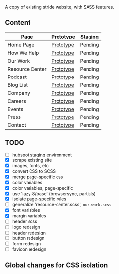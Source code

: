 A copy of existing stride website, with SASS features.

## Content

| Page  | Prototype  |  Staging |
|---|---|---|
|Home Page|[Prototype](http://stride-nyc.github.io/site/home/)|Pending|
|How We Help|[Prototype](http://stride-nyc.github.io/site/how-we-help/)|Pending|
|Our Work|[Prototype](http://stride-nyc.github.io/site/our-work/)|Pending|
|Resource Center|[Prototype](http://stride-nyc.github.io/site/resource-center/)|Pending|
|Podcast|[Prototype](http://stride-nyc.github.io/site/podcast/)|Pending|
|Blog List|[Prototype](http://stride-nyc.github.io/site/blog/)|Pending|
|Company|[Prototype](http://stride-nyc.github.io/site/company/)|Pending|
|Careers|[Prototype](http://stride-nyc.github.io/site/careers/)|Pending|
|Events|[Prototype](http://stride-nyc.github.io/site/events/)|Pending|
|Press|[Prototype](http://stride-nyc.github.io/site/press/)|Pending|
|Contact|[Prototype](http://stride-nyc.github.io/site/contact/)|Pending|

## TODO

- [ ] hubspot staging environment
- [x] scrape existing site
- [x] images, fonts, etc
- [x] convert CSS to SCSS
- [x] merge page-specific css
- [x] color variables
- [x] color variables, page-specific
- [x] use 'lazy-8/base' (browsersync, partials)
- [x] isolate page-specific rules
- [ ] generalize 'resource-center.scss', `our-work.scss`
- [x] font variables
- [x] margin variables
- [ ] header scss
- [ ] logo redesign
- [ ] header redesign
- [ ] button redesign
- [ ] form redesign
- [ ] favicon redesign

## Global changes for CSS isolation
